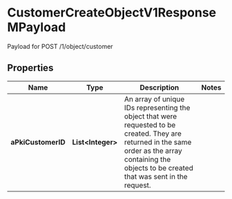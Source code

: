 

# CustomerCreateObjectV1ResponseMPayload

Payload for POST /1/object/customer

## Properties

| Name | Type | Description | Notes |
|------------ | ------------- | ------------- | -------------|
|**aPkiCustomerID** | **List&lt;Integer&gt;** | An array of unique IDs representing the object that were requested to be created.  They are returned in the same order as the array containing the objects to be created that was sent in the request. |  |



